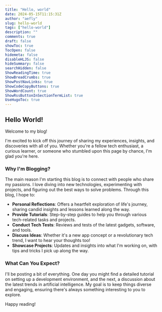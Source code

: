 ```yaml
---
title: "Hello, world"
date: 2024-05-15T11:15:31Z
author: "aefly"
slug: hello-world
tags: ["hello-world"]
description: ""
comments: true
draft: false
showToc: true
TocOpen: false
hidemeta: false
disableHLJS: false
hideSummary: false
searchHidden: false
ShowReadingTime: true
ShowBreadCrumbs: true
ShowPostNavLinks: true
ShowCodeCopyButtons: true
ShowWordCount: true
ShowRssButtonInSectionTermList: true
UseHugoToc: true
---
```


## Hello World!

Welcome to my blog!

I'm excited to kick off this journey of sharing my experiences, insights, and discoveries with all of you. Whether you're a fellow tech enthusiast, a curious learner, or someone who stumbled upon this page by chance, I'm glad you're here.

### Why I'm Blogging?

The main reason I'm starting this blog is to connect with people who share my passions. I love diving into new technologies, experimenting with projects, and figuring out the best ways to solve problems. Through this blog, I hope to:

- **Personal Reflections**: Offers a heartfelt exploration of life's journey, sharing candid insights and lessons learned along the way.
- **Provide Tutorials**: Step-by-step guides to help you through various tech-related tasks and projects.
- **Conduct Tech Tests**: Reviews and tests of the latest gadgets, software, and tools.
- **Discuss Ideas**: Whether it's a new app concept or a revolutionary tech trend, I want to hear your thoughts too!
- **Showcase Projects**: Updates and insights into what I'm working on, with tips and tricks I pick up along the way.

### What Can You Expect?

I'll be posting a bit of everything. One day you might find a detailed tutorial on setting up a development environment, and the next, a discussion about the latest trends in artificial intelligence. My goal is to keep things diverse and engaging, ensuring there's always something interesting to you to explore.

Happy reading!
